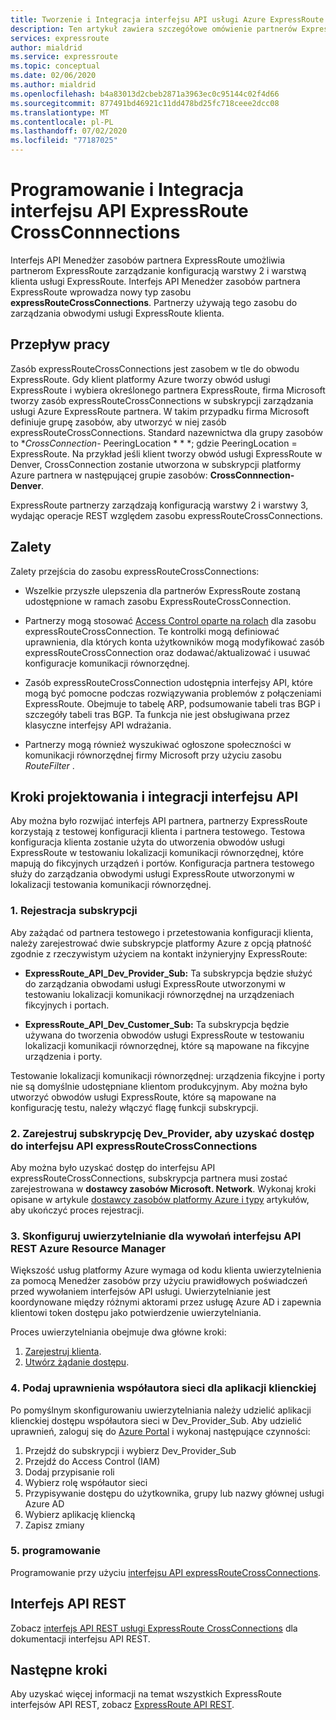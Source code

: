 ```yaml
---
title: Tworzenie i Integracja interfejsu API usługi Azure ExpressRoute CrossConnnections
description: Ten artykuł zawiera szczegółowe omówienie partnerów ExpressRoute dotyczących typu zasobu expressRouteCrossConnections.
services: expressroute
author: mialdrid
ms.service: expressroute
ms.topic: conceptual
ms.date: 02/06/2020
ms.author: mialdrid
ms.openlocfilehash: b4a83013d2cbeb2871a3963ec0c95144c02f4d66
ms.sourcegitcommit: 877491bd46921c11dd478bd25fc718ceee2dcc08
ms.translationtype: MT
ms.contentlocale: pl-PL
ms.lasthandoff: 07/02/2020
ms.locfileid: "77187025"
---
```

# <a name="expressroute-crossconnnections-api-development-and-integration"></a>Programowanie i Integracja interfejsu API ExpressRoute CrossConnnections

Interfejs API Menedżer zasobów partnera ExpressRoute umożliwia partnerom ExpressRoute zarządzanie konfiguracją warstwy 2 i warstwą klienta usługi ExpressRoute. Interfejs API Menedżer zasobów partnera ExpressRoute wprowadza nowy typ zasobu **expressRouteCrossConnections**. Partnerzy używają tego zasobu do zarządzania obwodymi usługi ExpressRoute klienta.

## <a name="workflow"></a>Przepływ pracy

Zasób expressRouteCrossConnections jest zasobem w tle do obwodu ExpressRoute. Gdy klient platformy Azure tworzy obwód usługi ExpressRoute i wybiera określonego partnera ExpressRoute, firma Microsoft tworzy zasób expressRouteCrossConnections w subskrypcji zarządzania usługi Azure ExpressRoute partnera. W takim przypadku firma Microsoft definiuje grupę zasobów, aby utworzyć w niej zasób expressRouteCrossConnections. Standard nazewnictwa dla grupy zasobów to **CrossConnection-* PeeringLocation * * *; gdzie PeeringLocation = ExpressRoute. Na przykład jeśli klient tworzy obwód usługi ExpressRoute w Denver, CrossConnection zostanie utworzona w subskrypcji platformy Azure partnera w następującej grupie zasobów: **CrossConnnection-Denver**.

ExpressRoute partnerzy zarządzają konfiguracją warstwy 2 i warstwy 3, wydając operacje REST względem zasobu expressRouteCrossConnections.

## <a name="benefits"></a>Zalety

Zalety przejścia do zasobu expressRouteCrossConnections:

* Wszelkie przyszłe ulepszenia dla partnerów ExpressRoute zostaną udostępnione w ramach zasobu ExpressRouteCrossConnection.

* Partnerzy mogą stosować [Access Control oparte na rolach](https://docs.microsoft.com/azure/role-based-access-control/overview) dla zasobu expressRouteCrossConnection. Te kontrolki mogą definiować uprawnienia, dla których konta użytkowników mogą modyfikować zasób expressRouteCrossConnection oraz dodawać/aktualizować i usuwać konfiguracje komunikacji równorzędnej.

* Zasób expressRouteCrossConnection udostępnia interfejsy API, które mogą być pomocne podczas rozwiązywania problemów z połączeniami ExpressRoute. Obejmuje to tabelę ARP, podsumowanie tabeli tras BGP i szczegóły tabeli tras BGP. Ta funkcja nie jest obsługiwana przez klasyczne interfejsy API wdrażania.

* Partnerzy mogą również wyszukiwać ogłoszone społeczności w komunikacji równorzędnej firmy Microsoft przy użyciu zasobu *RouteFilter* .

## <a name="api-development-and-integration-steps"></a>Kroki projektowania i integracji interfejsu API

Aby można było rozwijać interfejs API partnera, partnerzy ExpressRoute korzystają z testowej konfiguracji klienta i partnera testowego. Testowa konfiguracja klienta zostanie użyta do utworzenia obwodów usługi ExpressRoute w testowaniu lokalizacji komunikacji równorzędnej, które mapują do fikcyjnych urządzeń i portów. Konfiguracja partnera testowego służy do zarządzania obwodymi usługi ExpressRoute utworzonymi w lokalizacji testowania komunikacji równorzędnej.

### <a name="1-enlist-subscriptions"></a>1. Rejestracja subskrypcji

Aby zażądać od partnera testowego i przetestowania konfiguracji klienta, należy zarejestrować dwie subskrypcje platformy Azure z opcją płatność zgodnie z rzeczywistym użyciem na kontakt inżynieryjny ExpressRoute:
* **ExpressRoute_API_Dev_Provider_Sub:** Ta subskrypcja będzie służyć do zarządzania obwodami usługi ExpressRoute utworzonymi w testowaniu lokalizacji komunikacji równorzędnej na urządzeniach fikcyjnych i portach.

* **ExpressRoute_API_Dev_Customer_Sub:** Ta subskrypcja będzie używana do tworzenia obwodów usługi ExpressRoute w testowaniu lokalizacji komunikacji równorzędnej, które są mapowane na fikcyjne urządzenia i porty.

Testowanie lokalizacji komunikacji równorzędnej: urządzenia fikcyjne i porty nie są domyślnie udostępniane klientom produkcyjnym. Aby można było utworzyć obwodów usługi ExpressRoute, które są mapowane na konfigurację testu, należy włączyć flagę funkcji subskrypcji.

### <a name="2-register-the-dev_provider-subscription-to-access-the-expressroutecrossconnections-api"></a>2. Zarejestruj subskrypcję Dev_Provider, aby uzyskać dostęp do interfejsu API expressRouteCrossConnections

Aby można było uzyskać dostęp do interfejsu API expressRouteCrossConnections, subskrypcja partnera musi zostać zarejestrowana w **dostawcy zasobów Microsoft. Network**. Wykonaj kroki opisane w artykule [dostawcy zasobów platformy Azure i typy](/azure/azure-resource-manager/management/resource-providers-and-types#azure-portal) artykułów, aby ukończyć proces rejestracji.

### <a name="3-set-up-authentication-for-azure-resource-manager-rest-api-calls"></a>3. Skonfiguruj uwierzytelnianie dla wywołań interfejsu API REST Azure Resource Manager

Większość usług platformy Azure wymaga od kodu klienta uwierzytelnienia za pomocą Menedżer zasobów przy użyciu prawidłowych poświadczeń przed wywołaniem interfejsów API usługi. Uwierzytelnianie jest koordynowane między różnymi aktorami przez usługę Azure AD i zapewnia klientowi token dostępu jako potwierdzenie uwierzytelniania.

Proces uwierzytelniania obejmuje dwa główne kroki:

1. [Zarejestruj klienta](https://docs.microsoft.com/rest/api/azure/#register-your-client-application-with-azure-ad).
2. [Utwórz żądanie dostępu](https://docs.microsoft.com/rest/api/azure/#create-the-request).

### <a name="4-provide-network-contributor-permission-to-the-client-application"></a>4. Podaj uprawnienia współautora sieci dla aplikacji klienckiej

Po pomyślnym skonfigurowaniu uwierzytelniania należy udzielić aplikacji klienckiej dostępu współautora sieci w Dev_Provider_Sub. Aby udzielić uprawnień, zaloguj się do [Azure Portal](https://ms.portal.azure.com/#home) i wykonaj następujące czynności:

1. Przejdź do subskrypcji i wybierz Dev_Provider_Sub
2. Przejdź do Access Control (IAM)
3. Dodaj przypisanie roli
4. Wybierz rolę współautor sieci
5. Przypisywanie dostępu do użytkownika, grupy lub nazwy głównej usługi Azure AD
6. Wybierz aplikację kliencką
7. Zapisz zmiany

### <a name="5-develop"></a>5. programowanie

Programowanie przy użyciu [interfejsu API expressRouteCrossConnections](https://docs.microsoft.com/rest/api/expressroute/expressroutecrossconnections).

## <a name="rest-api"></a>Interfejs API REST

Zobacz [interfejs API REST usługi ExpressRoute CrossConnections](https://docs.microsoft.com/rest/api/expressroute/expressroutecrossconnections) dla dokumentacji interfejsu API REST.

## <a name="next-steps"></a>Następne kroki

Aby uzyskać więcej informacji na temat wszystkich ExpressRoute interfejsów API REST, zobacz [ExpressRoute API REST](https://docs.microsoft.com/rest/api/expressroute/).